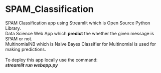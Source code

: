 # SPAM_Classification
SPAM Classification app using Streamlit which is Open Source Python Library.<br/>
Data Science Web App which **predict** the whether the given message is SPAM or not.<br/>
MultinomialNB which is Naive Bayes Classifier for Multinomial is used for making predictions.<br/><br/>
To deploy this app locally use the command:<br/>
***streamlit run webapp.py***
